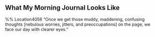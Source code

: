 ## What My Morning Journal Looks Like 
%% Location4056 
“Once we get those muddy, maddening, confusing thoughts [nebulous worries, jitters, and preoccupations] on the page, we face our day with clearer eyes.” 
